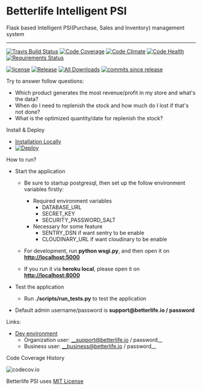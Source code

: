 
# Betterlife Intelligent PSI

Flask based Intelligent PSI(Purchase, Sales and Inventory) management system

----
[![Travis Build Status](https://img.shields.io/travis/betterlife/psi.svg?label=Travis)](https://travis-ci.org/betterlife/psi)
[![Code Coverage](https://img.shields.io/codecov/c/github/betterlife/psi.svg?label=Coverage)](http://codecov.io/github/betterlife/psi?branch=master)
[![Code Climate](https://img.shields.io/codeclimate/github/betterlife/psi.svg?label=Grade)]()
[![Code Health](https://landscape.io/github/betterlife/psi/master/landscape.svg?style=flat)](https://landscape.io/github/betterlife/psi/master)
[![Requirements Status](https://requires.io/github/betterlife/psi/requirements.svg?branch=master)](https://requires.io/github/betterlife/psi/requirements/?branch=master)

[![license](https://img.shields.io/github/license/betterlife/psi.svg)](http://doge.mit-license.org)
[![Release](https://img.shields.io/github/release/betterlife/psi.svg)](http://github.com/betterlife/psi/releases)
[![All Downloads](https://img.shields.io/github/downloads/betterlife/psi/total.svg?label=Downlaods)](http://github.com/betterlife/psi/releases)
[![commits since release](https://img.shields.io/github/commits-since/betterlife/psi/V0.6.4.svg)](http://github.com/betterlife/psi/releases)

Try to answer follow questions:

  - Which product generates the most revenue/profit in my store and what's the data?
  - When do I need to replenish the stock and how much do I lost if that's not done?
  - What is the optimized quantity/date for replenish the stock?
  
Install & Deploy
  -  [Installation Locally](https://github.com/betterlife/psi/wiki/Installation)
  -  [![Deploy](https://www.herokucdn.com/deploy/button.svg)](https://heroku.com/deploy)
  
How to run?

  - Start the application

    - Be sure to startup postgresql, then set up the follow environment variables firstly:

        - Required environment variables
          - DATABASE_URL
          - SECRET_KEY
          - SECURITY_PASSWORD_SALT
        - Necessary for some feature
          - SENTRY_DSN if want sentry to be enable
          - CLOUDINARY_URL if want cloudinary to be enable

    - For development, run **python wsgi.py**, and then open it on __[http://localhost:5000](http://localhost:5000)__
    - If you run it via **heroku local**, please open it on __[http://localhost:8000](http://localhost:8000)__
  - Test the application
    - Run **./scripts/run_tests.py** to test the application
  - Default admin username/password is __support<i></i>@betterlife.io / password__

Links:

  - [Dev environment](https://psi-dev.herokuapp.com/)
    - Organization user: __support@betterlife.io / password__
    - Business user: __business@betterlife.io / password__

Code Coverage History

![codecov.io](http://codecov.io/github/betterlife/psi/branch.svg?branch=master)
    
Betterlife PSI uses [MIT License](https://github.com/betterlife/flask-psi/blob/master/LICENSE)
